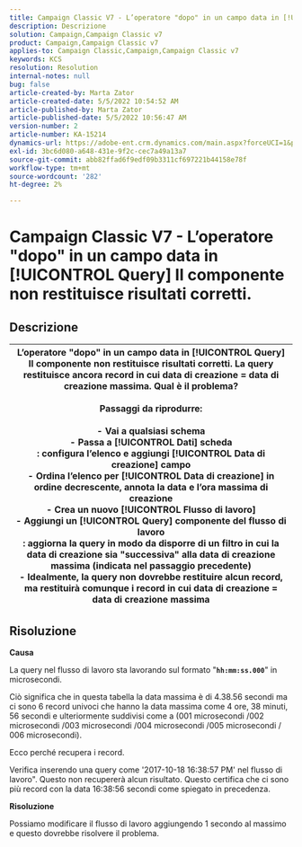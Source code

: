 ```yaml
---
title: Campaign Classic V7 - L’operatore "dopo" in un campo data in [!UICONTROL Query] Il componente non restituisce risultati corretti.
description: Descrizione
solution: Campaign,Campaign Classic v7
product: Campaign,Campaign Classic v7
applies-to: Campaign Classic,Campaign,Campaign Classic v7
keywords: KCS
resolution: Resolution
internal-notes: null
bug: false
article-created-by: Marta Zator
article-created-date: 5/5/2022 10:54:52 AM
article-published-by: Marta Zator
article-published-date: 5/5/2022 10:56:47 AM
version-number: 2
article-number: KA-15214
dynamics-url: https://adobe-ent.crm.dynamics.com/main.aspx?forceUCI=1&pagetype=entityrecord&etn=knowledgearticle&id=2279a3c8-61cc-ec11-a7b5-6045bd00dbbc
exl-id: 3bc6d080-a648-431e-9f2c-cec7a49a13a7
source-git-commit: abb82ffad6f9edf09b3311cf697221b44158e78f
workflow-type: tm+mt
source-wordcount: '282'
ht-degree: 2%

---
```


# Campaign Classic V7 - L’operatore &quot;dopo&quot; in un campo data in [!UICONTROL Query] Il componente non restituisce risultati corretti.

## Descrizione



| L’operatore &quot;dopo&quot; in un campo data in [!UICONTROL Query] Il componente non restituisce risultati corretti. La query restituisce ancora record in cui data di creazione = data di creazione massima. Qual è il problema?<br><br><b>Passaggi da riprodurre:</b><br><br>  - Vai a qualsiasi schema<br>  - Passa a [!UICONTROL Dati] scheda<br>  : configura l’elenco e aggiungi [!UICONTROL Data di creazione] campo<br>  - Ordina l’elenco per [!UICONTROL Data di creazione] in ordine decrescente, annota la data e l’ora massima di creazione<br>  - Crea un nuovo [!UICONTROL Flusso di lavoro]<br>  - Aggiungi un [!UICONTROL Query] componente del flusso di lavoro<br>  : aggiorna la query in modo da disporre di un filtro in cui la data di creazione sia &quot;successiva&quot; alla data di creazione massima (indicata nel passaggio precedente)<br>  - Idealmente, la query non dovrebbe restituire alcun record, ma restituirà comunque i record in cui data di creazione = data di creazione massima |
| --- |



## Risoluzione


<b>Causa</b>

La query nel flusso di lavoro sta lavorando sul formato &quot;<b>`hh:mm:ss.000`</b>&quot; in microsecondi.

Ciò significa che in questa tabella la data massima è di 4.38.56 secondi ma ci sono 6 record univoci che hanno la data massima come 4 ore, 38 minuti, 56 secondi e ulteriormente suddivisi come a (001 microsecondi /002 microsecondi /003 microsecondi /004 microsecondi /005 microsecondi / 006 microsecondi).

Ecco perché recupera i record.

Verifica inserendo una query come &#39;2017-10-18 16:38:57 PM&#39; nel flusso di lavoro&quot;. Questo non recupererà alcun risultato. Questo certifica che ci sono più record con la data 16:38:56 secondi come spiegato in precedenza.

<b>Risoluzione</b>

Possiamo modificare il flusso di lavoro aggiungendo 1 secondo al massimo e questo dovrebbe risolvere il problema.
